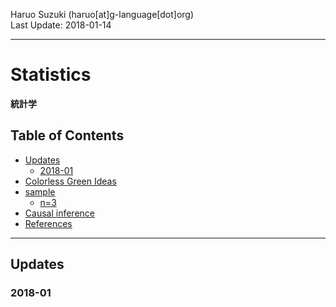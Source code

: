 Haruo Suzuki (haruo[at]g-language[dot]org)  
Last Update: 2018-01-14

----------

# Statistics
**統計学**

## Table of Contents
- [Updates](#updates)
  - [2018-01](#2018-01)
- [Colorless Green Ideas](#colorless-green-ideas)
- [sample](#sample)
  - [n=3](#n3)
- [Causal inference](#causal-inference)
- [References](#references)

----------
## Updates

### 2018-01
